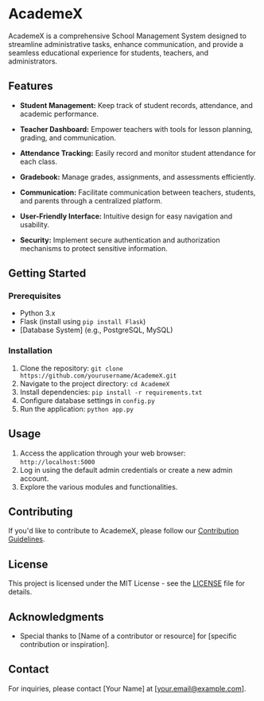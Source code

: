 # AcademeX

AcademeX is a comprehensive School Management System designed to streamline administrative tasks, enhance communication, and provide a seamless educational experience for students, teachers, and administrators.

## Features

- **Student Management:** Keep track of student records, attendance, and academic performance.

- **Teacher Dashboard:** Empower teachers with tools for lesson planning, grading, and communication.

- **Attendance Tracking:** Easily record and monitor student attendance for each class.

- **Gradebook:** Manage grades, assignments, and assessments efficiently.

- **Communication:** Facilitate communication between teachers, students, and parents through a centralized platform.

- **User-Friendly Interface:** Intuitive design for easy navigation and usability.

- **Security:** Implement secure authentication and authorization mechanisms to protect sensitive information.

## Getting Started

### Prerequisites

- Python 3.x
- Flask (install using `pip install Flask`)
- [Database System] (e.g., PostgreSQL, MySQL)

### Installation

1. Clone the repository: `git clone https://github.com/yourusername/AcademeX.git`
2. Navigate to the project directory: `cd AcademeX`
3. Install dependencies: `pip install -r requirements.txt`
4. Configure database settings in `config.py`
5. Run the application: `python app.py`

## Usage

1. Access the application through your web browser: `http://localhost:5000`
2. Log in using the default admin credentials or create a new admin account.
3. Explore the various modules and functionalities.

## Contributing

If you'd like to contribute to AcademeX, please follow our [Contribution Guidelines](CONTRIBUTING.md).

## License

This project is licensed under the MIT License - see the [LICENSE](LICENSE) file for details.

## Acknowledgments

- Special thanks to [Name of a contributor or resource] for [specific contribution or inspiration].

## Contact

For inquiries, please contact [Your Name] at [your.email@example.com].


